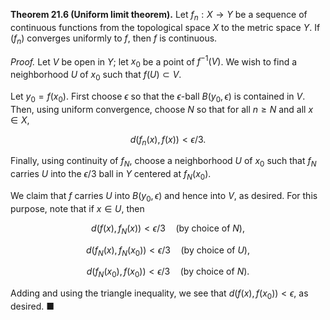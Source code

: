 **Theorem 21.6 (Uniform limit theorem).** Let $f_n : X \to Y$ be a sequence of continuous functions from the topological space $X$ to the metric space $Y$. If $(f_n)$ converges uniformly to $f$, then $f$ is continuous.

*Proof.* Let $V$ be open in $Y$; let $x_0$ be a point of $f^{-1}(V)$. We wish to find a neighborhood $U$ of $x_0$ such that $f(U) \subset V$.

Let $y_0 = f(x_0)$. First choose $\epsilon$ so that the $\epsilon$-ball $B(y_0, \epsilon)$ is contained in $V$. Then, using uniform convergence, choose $N$ so that for all $n \geq N$ and all $x \in X$,

$$d(f_n(x), f(x)) < \epsilon / 3.$$

Finally, using continuity of $f_N$, choose a neighborhood $U$ of $x_0$ such that $f_N$ carries $U$ into the $\epsilon / 3$ ball in $Y$ centered at $f_N(x_0)$.

We claim that $f$ carries $U$ into $B(y_0, \epsilon)$ and hence into $V$, as desired. For this purpose, note that if $x \in U$, then

$$d(f(x), f_N(x)) < \epsilon / 3 \quad \text{(by choice of $N$)},$$

$$d(f_N(x), f_N(x_0)) < \epsilon / 3 \quad \text{(by choice of $U$)},$$

$$d(f_N(x_0), f(x_0)) < \epsilon / 3 \quad \text{(by choice of $N$)}.$$

Adding and using the triangle inequality, we see that $d(f(x), f(x_0)) < \epsilon$, as desired. ■
